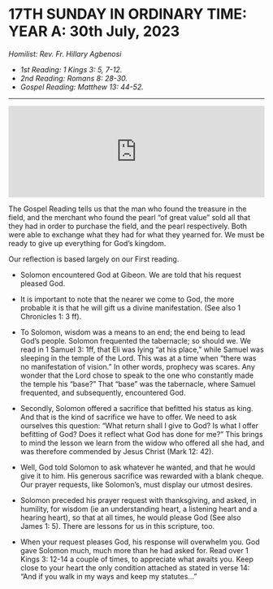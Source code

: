 # 17TH SUNDAY IN ORDINARY TIME: YEAR A: 30th July, 2023
_Homilist: Rev. Fr. Hillary Agbenosi_

- _1st Reading: 1 Kings 3: 5, 7-12._
- _2nd Reading: Romans 8: 28-30._
- _Gospel Reading: Matthew 13: 44-52._

---

<iframe src="https://podcasters.spotify.com/pod/show/sbcclashibi/embed/episodes/Sermons-at-Bakhita-17th-Sunday-in-Ordinary-Time-Year-A---Rev-Fr-Hillary-Agbenosi-e27hjkp" height="180px" width="100%" frameborder="0" scrolling="no"></iframe>

The Gospel Reading tells us that the man who found the treasure in the field, and the merchant who found the pearl “of great value” sold all that they had in order to purchase the field, and the pearl respectively. Both were able to exchange what they had for what they yearned for. We must be ready to give up everything for God’s kingdom.

Our reflection is based largely on our First reading.

- Solomon encountered God at Gibeon. We are told that his request pleased God. 

- It is important to note that the nearer we come to God, the more probable it is that he will gift us a divine manifestation. (See also 1 Chronicles 1: 3 ff).

- To Solomon, wisdom was a means to an end; the end being to lead God’s people. Solomon frequented the tabernacle; so should we. We read in 1 Samuel 3: 1ff, that Eli was lying “at his place,” while Samuel was sleeping in the temple of the Lord. This was at a time when “there was no manifestation of vision.” In other words, prophecy was scares. Any wonder that the Lord chose to speak to the one who constantly made the temple his “base?” That “base” was the tabernacle, where Samuel frequented, and subsequently, encountered God. 

- Secondly, Solomon offered a sacrifice that befitted his status as king. And that is the kind of sacrifice we have to offer. We need to ask ourselves this question: “What return shall I give to God? Is what I offer befitting of God? Does it reflect what God has done for me?” This brings to mind the lesson we learn from the widow who offered all she had, and was therefore commended by Jesus Christ (Mark 12: 42).

- Well, God told Solomon to ask whatever he wanted, and that he would give it to him. His generous sacrifice was rewarded with a blank cheque. Our prayer requests, like Solomon’s, must display our utmost desires.

- Solomon preceded his prayer request with thanksgiving, and asked, in humility, for wisdom (ie an understanding heart, a listening heart and a hearing heart), so that at all times, he would please God (See also James 1: 5). There are lessons for us in this scripture, too.  

- When your request pleases God, his response will overwhelm you. God gave Solomon much, much more than he had asked for. Read over 1 Kings 3: 12-14 a couple of times, to appreciate what awaits you. Keep close to your heart the only condition attached as stated in verse 14: “And if you walk in my ways and keep my statutes...”